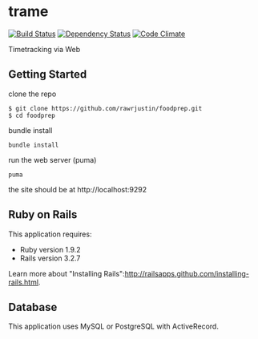 trame
=============

[![Build Status](https://travis-ci.org/prellele/trame.png?branch=master)](https://travis-ci.org/prellele/trame)
[![Dependency Status](https://gemnasium.com/prellele/trame.png)](https://gemnasium.com/prellele/trame)
[![Code Climate](https://codeclimate.com/github/prellele/trame.png)](https://codeclimate.com/github/prellele/trame)

Timetracking via Web

## Getting Started
clone the repo

    $ git clone https://github.com/rawrjustin/foodprep.git
    $ cd foodprep
    
bundle install

    bundle install

run the web server (puma)

	puma

the site should be at http://localhost:9292


## Ruby on Rails

This application requires:

* Ruby version 1.9.2
* Rails version 3.2.7

Learn more about "Installing Rails":http://railsapps.github.com/installing-rails.html.

## Database

This application uses MySQL or PostgreSQL with ActiveRecord.